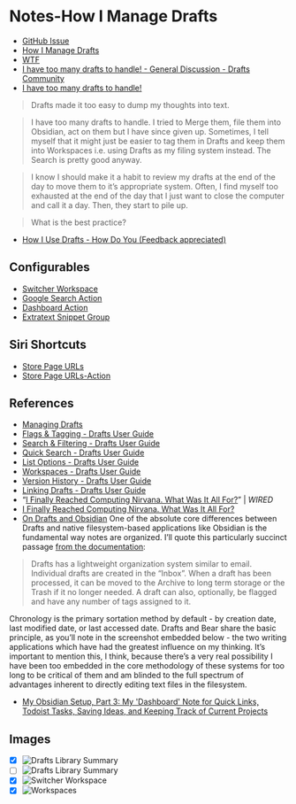 # Notes-How I Manage Drafts
- [GitHub Issue](https://github.com/extratone/bilge/issues/317)
- [How I Manage Drafts](drafts://open?uuid=0BF34703-065D-4A2F-9F89-381A2348405E)
- [WTF](https://davidblue.wtf/drafts/939FF8C4-CB56-4A5F-99E9-D88E7162BE4E.html)
- [I have too many drafts to handle! - General Discussion - Drafts Community](https://forums.getdrafts.com/t/i-have-too-many-drafts-to-handle/12428/2)
- [I have too many drafts to handle!](drafts://open?uuid=B1E83A7F-9C31-4881-B608-FA1E12D3B17D)
> Drafts made it too easy to dump my thoughts into text.

> I have too many drafts to handle. I tried to Merge them, file them into Obsidian, act on them but I have since given up. Sometimes, I tell myself that it might just be easier to tag them in Drafts and keep them into Workspaces i.e. using Drafts as my filing system instead. The Search is pretty good anyway.

> I know I should make it a habit to review my drafts at the end of the day to move them to it’s appropriate system. Often, I find myself too exhausted at the end of the day that I just want to close the computer and call it a day. Then, they start to pile up. 

> What is the best practice?
- [How I Use Drafts - How Do You  (Feedback appreciated)](drafts://open?uuid=7DA86FDD-E1B7-4EA4-91B2-689B37E10E25)

## Configurables 

- [Switcher Workspace](https://directory.getdrafts.com/g/1ue)
- [Google Search Action](https://directory.getdrafts.com/a/1yu)
- [Dashboard Action](https://directory.getdrafts.com/a/1yw)
- [Extratext Snippet Group](https://app.textexpander.com/public/14093096578d4f40eeea15649f5cefbb)

## Siri Shortcuts

- [Store Page URLs](https://www.icloud.com/shortcuts/2da1c2aa12b24df1873a756b977e9ef5)
- [Store Page URLs-Action](https://directory.getdrafts.com/a/1yx)

## References

- [Managing Drafts](https://docs.getdrafts.com/drafts/)
- [Flags & Tagging - Drafts User Guide](https://docs.getdrafts.com/docs/drafts/tagging.html)
- [Search & Filtering - Drafts User Guide](https://docs.getdrafts.com/docs/drafts/filtering.html)
- [Quick Search - Drafts User Guide](https://docs.getdrafts.com/docs/drafts/quick-search.html)
- [List Options - Drafts User Guide](https://docs.getdrafts.com/docs/drafts/listoptions.html)
- [Workspaces - Drafts User Guide](https://docs.getdrafts.com/docs/drafts/workspaces.html)
- [Version History - Drafts User Guide](https://docs.getdrafts.com/docs/drafts/versionhistory.html)
- [Linking Drafts - Drafts User Guide](https://docs.getdrafts.com/docs/drafts/cross-linking.html)
- “[I Finally Reached Computing Nirvana. What Was It All For?](https://www.wired.com/story/i-finally-reached-computing-nirvana-what-was-it-all-for/)” | *WIRED*
- [I Finally Reached Computing Nirvana. What Was It All For?](drafts://open?uuid=4427754F-FFB9-4C27-A907-CE88CA6D7004)
- [On Drafts and Obsidian](drafts://open?uuid=56EED87E-678E-4248-8E94-31650615C69A)
One of the absolute core differences between Drafts and native filesystem-based applications like Obsidian is the fundamental way notes are organized. I’ll quote this particularly succinct passage [from the documentation](https://docs.getdrafts.com/drafts/):

> Drafts has a lightweight organization system similar to email. Individual drafts are created in the “Inbox”. When a draft has been processed, it can be moved to the Archive to long term storage or the Trash if it no longer needed. A draft can also, optionally, be flagged and have any number of tags assigned to it.

Chronology is the primary sortation method by default - by creation date, last modified date, or last accessed date. Drafts and Bear share the basic principle, as you’ll note in the screenshot embedded below - the two writing applications which have had the greatest influence on my thinking. It’s important to mention this, I think, because there’s a very real possibility I have been too embedded in the core methodology of these systems for too long to be critical of them and am blinded to the full spectrum of advantages inherent to directly editing text files in the filesystem.
- [My Obsidian Setup, Part 3: My 'Dashboard' Note for Quick Links, Todoist Tasks, Saving Ideas, and Keeping Track of Current Projects](https://club.macstories.net/posts/extension-284)

## Images

- [x] ![Drafts Library Summary](https://i.snap.as/aV8azEcA.image)
- [ ] ![Drafts Library Summary](https://user-images.githubusercontent.com/43663476/163240429-65a75405-3535-415f-a47b-4e68073c9089.png)
- [x] ![Switcher Workspace](https://i.snap.as/AKZ4458Q.png)
- [x] ![Workspaces](https://i.snap.as/pb8H9CCx.png)
